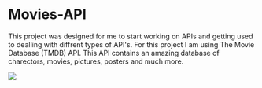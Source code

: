 # Movies-API
 This project was designed for me to start working on APIs and getting used to dealling with diffrent types of API's. For this project I am using The Movie Database (TMDB) API. This API contains an amazing database of charectors, movies, pictures, posters and much more. 

<img src="https://d1ewbp317vsrbd.cloudfront.net/f7ce9ef5-587b-458c-9eff-1cd759c8e4d1.png" />

